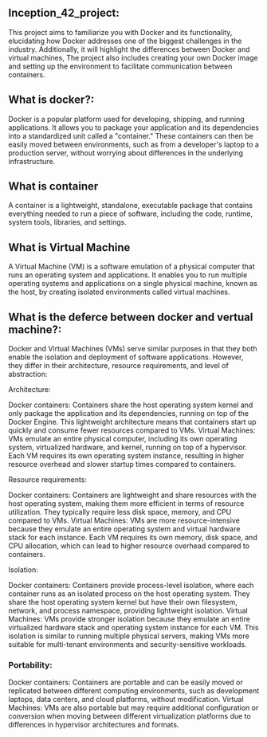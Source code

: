 <h2>Inception_42_project:</h2>
This project aims to familiarize you with Docker and its functionality, elucidating how Docker addresses one of the biggest challenges in the industry. Additionally, it will highlight the differences between Docker and virtual machines,
The project also includes creating your own Docker image and setting up the environment to facilitate communication between containers.
<h2>What is docker?:</h2>
Docker is a popular platform used for developing, shipping, and running applications. It allows you to package your application and its dependencies into a standardized unit called a "container." These containers can then be easily moved between environments, such as from a developer's laptop to a production server, without worrying about differences in the underlying infrastructure.
<h2>What is container</h2>
A container is a lightweight, standalone, executable package that contains everything needed to run a piece of software, including the code, runtime, system tools, libraries, and settings.
<h2>What is Virtual Machine</h2>
A Virtual Machine (VM) is a software emulation of a physical computer that runs an operating system and applications. It enables you to run multiple operating systems and applications on a single physical machine, known as the host, by creating isolated environments called virtual machines.
<h2>What is the deferce between docker and vertual machine?:</h2>
Docker and Virtual Machines (VMs) serve similar purposes in that they both enable the isolation and deployment of software applications. However, they differ in their architecture, resource requirements, and level of abstraction:

Architecture:

Docker containers: Containers share the host operating system kernel and only package the application and its dependencies, running on top of the Docker Engine. This lightweight architecture means that containers start up quickly and consume fewer resources compared to VMs.
Virtual Machines: VMs emulate an entire physical computer, including its own operating system, virtualized hardware, and kernel, running on top of a hypervisor. Each VM requires its own operating system instance, resulting in higher resource overhead and slower startup times compared to containers.

Resource requirements:

Docker containers: Containers are lightweight and share resources with the host operating system, making them more efficient in terms of resource utilization. They typically require less disk space, memory, and CPU compared to VMs.
Virtual Machines: VMs are more resource-intensive because they emulate an entire operating system and virtual hardware stack for each instance. Each VM requires its own memory, disk space, and CPU allocation, which can lead to higher resource overhead compared to containers.

Isolation:

Docker containers: Containers provide process-level isolation, where each container runs as an isolated process on the host operating system. They share the host operating system kernel but have their own filesystem, network, and process namespace, providing lightweight isolation.
Virtual Machines: VMs provide stronger isolation because they emulate an entire virtualized hardware stack and operating system instance for each VM. This isolation is similar to running multiple physical servers, making VMs more suitable for multi-tenant environments and security-sensitive workloads.

<h3>Portability:</h3>

Docker containers: Containers are portable and can be easily moved or replicated between different computing environments, such as development laptops, data centers, and cloud platforms, without modification.
Virtual Machines: VMs are also portable but may require additional configuration or conversion when moving between different virtualization platforms due to differences in hypervisor architectures and formats.
